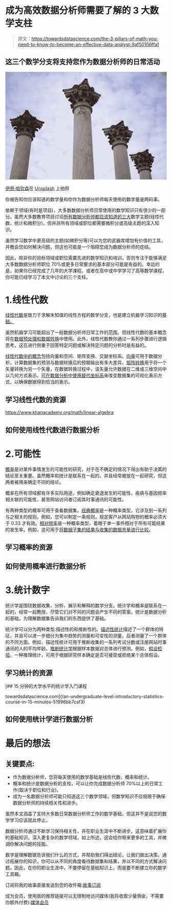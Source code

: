 # 成为高效数据分析师需要了解的 3 大数学支柱

> 原文：<https://towardsdatascience.com/the-3-pillars-of-math-you-need-to-know-to-become-an-effective-data-analyst-9af50106ffa1>

## 这三个数学分支将支持您作为数据分析师的日常活动

![](img/2ec47176553f4e52dde1b0dd7e64d944.png)

[伊恩·哈钦森](https://unsplash.com/@ianhutchinson92?utm_source=medium&utm_medium=referral)在 [Unsplash](https://unsplash.com?utm_source=medium&utm_medium=referral) 上拍照

你被告知你应该知道的数学量和你作为数据分析师每天使用的数学量是两码事。

依赖于领域(有时是项目)，大多数数据分析师日常使用的数学知识只有很少的一部分。虽然大多数教育项目讨论[所有数据分析师都应该知道的三大](https://flatironschool.com/blog/how-much-math-do-you-need-to-become-a-data-scientist/#:~:text=The%20big%20three%20in%20data,intimately%20familiar%20with%20is%20statistics.)数学主题(线性代数、统计和微积分)，但并非所有领域或职位都需要微积分或高级主题的深入知识。

虽然学习数学中更高级的主题(如微积分等)可以为您的武器库增加有价值的工具，并教会您如何解决问题，但这也可能是一个阻碍您成为数据分析师的症结。

因此，除非你的目标领域或职位需要先进的数学知识和培训，否则专注于能够满足大多数数据分析师职位 70%或更多日常要求的基本部分可能是有益的。幸运的是，如果你已经完成了几年的大学课程，或者在高中或中学学习了高等数学课程，你可能已经学习了本文中讨论的三个支柱。

# 1.线性代数

[线性代数](https://en.wikipedia.org/wiki/Linear_algebra)是致力于求解未知值的线性方程的数学分支，也是建立机器学习知识的[基础。](https://machinelearningmastery.com/gentle-introduction-linear-algebra/)

虽然机器学习可能超出了一般数据分析师日常工作的范围，但线性代数的基本概念将在[数据预处理和数据转换](https://www.kdnuggets.com/2021/05/essential-linear-algebra-data-science-machine-learning.html)中使用。此外，线性代数教你通过一系列步骤进行逻辑思考，这在进行侧重于回答特定问题或解决特定问题的分析时是有益的。

[线性代数中的概念](https://www.khanacademy.org/math/linear-algebra)包括向量和空间、矩阵变换、交替坐标系。[向量](https://www.analyticsvidhya.com/blog/2019/07/10-applications-linear-algebra-data-science/)可用于数据分析，计算数据集的预测与数据转换后的预期输出有多大差异。[矩阵转换](https://www.cuemath.com/algebra/transformation-matrix/)用于将一个矢量转换为另一个矢量，在数据转换过程中，该矢量允许数据在二维或三维空间中以几何方式表示。[可在数据分析中使用替代坐标系](https://www.datasciencecentral.com/how-to-represent-data-with-intelligent-use-of-the-coordinate/)来改变数据集的可视化表示方式，以确保数据得到恰当的表示。

## 学习线性代数的资源

<https://www.khanacademy.org/math/linear-algebra>  

## 如何使用线性代数进行数据分析

</linear-algebra-essentials-with-numpy-part-1-af4a867ac5ca>  

# 2.可能性

[概率](https://www.khanacademy.org/math/statistics-probability/probability-library/basic-theoretical-probability/a/probability-the-basics#:~:text=Probability%20is%20simply%20how%20likely,by%20probability%20is%20called%20statistics.)是对某件事情发生的可能性的研究，对于在不确定的情况下得出有助于决策的结论至关重要。虽然概率和统计是联系在一起的，并且经常被放在一起研究，但这两者被用来确定不同的结论。

概率在所有领域都有许多实际用途，例如确定衰退发生的可能性，疾病与基因频率相关联的可能性，甚至网站访问者订阅其时事通讯的可能性。

有两种类型的概率可用于查看数据集。[经典概率](https://www.mastersindatascience.org/learning/statistics-data-science/probability-theory/)是一种概率类型，它涉及到一系列与之相关的规则。例如，您可以制定一条规则，规定客户从网站购物的概率必须大于 0.33 才有效。[相对频率](https://www.mastersindatascience.org/learning/statistics-data-science/probability-theory/)是一种概率类型，着眼于单一事件相对于所有可能结果的发生率。例如，这可用于[将数据子集的结果与收集的数据总量进行比较](https://www.mastersindatascience.org/learning/statistics-data-science/probability-theory/)。

## 学习概率的资源

## 如何使用概率进行数据分析

# 3.统计数字

统计学是围绕数据收集、分析、展示和解释的数学分支。统计学和概率是联系在一起的，经常一起教授，尽管它们对不同的问题会产生不同的答案。统计是数据分析的基础，为理解数据集告诉我们的东西提供了基础。

统计学可以分为两种类型:描述性的和推断性的。[描述性统计](https://www.geeksforgeeks.org/introduction-of-statistics-and-its-types/)描述了一个群体的特征，并且可以进一步细分为集中趋势的测量和可变性的测量，后者测量了一个群体的不同方面。例如，描述性统计可用于推断收集的一系列考试分数或注册网站时事通讯的人的平均年龄。[推断统计学](https://www.geeksforgeeks.org/introduction-of-statistics-and-its-types/)根据样本数据对总体进行预测。例如，[假设检验](https://www.geeksforgeeks.org/introduction-of-statistics-and-its-types/)，一种推理统计，可用于根据研究样本确定是否可接受或拒绝某个总体假设。

## 学习统计的资源

</fundamentals-of-statistics-for-data-scientists-and-data-analysts-69d93a05aae7>  </an-undergraduate-level-introductory-statistics-course-in-15-minutes-51996bb7caf3> [## 15 分钟的大学水平的统计学入门课程

towardsdatascience.com](/an-undergraduate-level-introductory-statistics-course-in-15-minutes-51996bb7caf3) 

## 如何使用统计学进行数据分析

# 最后的想法

## 关键要点:

*   作为数据分析师，您将每天使用的数学基础是线性代数、概率和统计。
*   概率和统计是数据分析的支柱，可以让你完成数据分析师 70%以上的日常工作(取决于职位和行业)。
*   成为一名数据分析师可能只知道这三个数学领域，但数学知识不应局限于确保数据分析师的持续相关性和进步。

虽然本文涵盖了支持大多数日常数据分析师工作的数学基础，但这并不是说您的数学学习应该就此停止。

数据分析师通过不断学习保持相关性，并在职业生涯中不断进步。这意味着扩展你的基础知识，深入更复杂的数学领域，如上所述，这会给你带来更多的工具，并微调你解决问题的技能。

数学是理解数据告诉我们什么的方式，并帮助我们得出结论，让我们做出决策。通过拓展你的知识，你可以从不同的角度看待数据集和结果，并以不同的方式解决问题。因此，在你的职业生涯中，不要停留在基础知识上，而是要不断建立你的数学工具箱。

订阅将我的故事直接发送到您的收件箱:[故事订阅](https://madison13.medium.com/subscribe)

成为会员，使用我的推荐链接可以无限制地访问媒体(我将收取少量佣金，不需要你额外付费):[媒体会员](https://madison13.medium.com/membership)